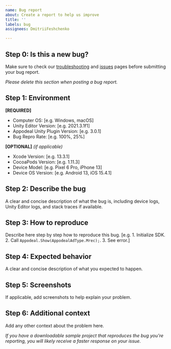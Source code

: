 ```yaml
---
name: Bug report
about: Create a report to help us improve
title: ''
labels: bug
assignees: DmitriiFeshchenko

---
```


## Step 0: Is this a new bug?
Make sure to check our [troubleshooting](https://wiki.appodeal.com/en/faq-troubleshooting/troubleshooting) and [issues](https://github.com/appodeal/appodeal-unity-plugin-upm/issues) pages before submitting your bug report.

*Please delete this section when posting a bug report.*

## Step 1: Environment

**[REQUIRED]**
 - Computer OS: [e.g. Windows, macOS]
 - Unity Editor Version: [e.g. 2021.3.1f1]
 - Appodeal Unity Plugin Version: [e.g. 3.0.1]
 - Bug Repro Rate: [e.g. 100%, 25%]

**[OPTIONAL]** *(if applicable)*
 - Xcode Version: [e.g. 13.3.1]
 - CocoaPods Version: [e.g. 1.11.3]
 - Device Model: [e.g. Pixel 6 Pro, iPhone 13]
 - Device OS Version: [e.g. Android 13, iOS 15.4.1]

## Step 2: Describe the bug
A clear and concise description of what the bug is, including device logs, Unity Editor logs, and stack traces if available.

## Step 3: How to reproduce
Describe here step by step how to reproduce this bug.
[e.g. 1. Initialize SDK. 2. Call `Appodeal.Show(AppodealAdType.Mrec);`. 3. See error.]

## Step 4: Expected behavior
A clear and concise description of what you expected to happen.

## Step 5: Screenshots
If applicable, add screenshots to help explain your problem.

## Step 6: Additional context
Add any other context about the problem here.

*If you have a downloadable sample project that reproduces the bug you're reporting, you will likely receive a faster response on your issue.*
